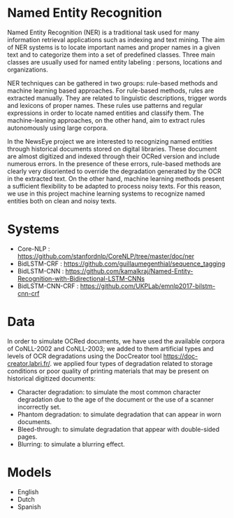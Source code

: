 # Named Entity Recognition
Named Entity Recognition (NER) is a traditional task used for many information retrieval applications such as indexing and text mining. The aim of NER systems is to locate important names and proper names in a given text and to categorize them into a set of predefined classes. Three main classes are usually used for named entity labeling : persons, locations and organizations.

NER techniques can be gathered in two groups: rule-based methods and machine learning based approaches. For rule-based methods, 
rules are extracted manually. They are related to linguistic descriptions, trigger words and lexicons of proper names. 
These rules use patterns and regular expressions in order to locate named entities and classify them. The machine-leaning approaches, on the other hand, aim to extract rules autonomously using large corpora.

In the NewsEye project we are interested to recognizing named entities through historical documents stored on digital libraries. 
These document are almost digitized and indexed through their OCRed version and include numerous errors.
In the presence of these errors, rule-based methods are clearly very disoriented to override the degradation generated by the OCR in the extracted text. On the other hand, machine learning methods present a sufficient flexibility to be adapted to process noisy texts. For this reason, we use in this project machine learning systems to recognize named entities both on clean and noisy texts. 

# Systems
* Core-NLP : https://github.com/stanfordnlp/CoreNLP/tree/master/doc/ner
* BidLSTM-CRF : https://github.com/guillaumegenthial/sequence_tagging
* BidLSTM-CNN : https://github.com/kamalkraj/Named-Entity-Recognition-with-Bidirectional-LSTM-CNNs
* BidLSTM-CNN-CRF : https://github.com/UKPLab/emnlp2017-bilstm-cnn-crf

# Data
In order to simulate OCRed documents, we have used the available corpora of CoNLL-2002 and CoNLL-2003; we added to them artificial types and levels of OCR degradations using the DocCreator tool https://doc-creator.labri.fr/. we applied four types of degradation related to storage conditions or poor quality of printing materials that may be present on historical digitized documents:
* Character degradation: to simulate the most common character degradation due to the age of the document or the use of a scanner incorrectly set. 
* Phantom degradation: to simulate degradation that can appear in worn documents.
* Bleed-through: to simulate degradation that appear with double-sided pages.
* Blurring: to simulate a blurring  effect.

# Models
* English
* Dutch
* Spanish
